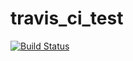 # travis_ci_test
[![Build Status](https://travis-ci.com/ScorrMorr/travis_ci_test.svg?branch=main)](https://travis-ci.com/ScorrMorr/travis_ci_test)

